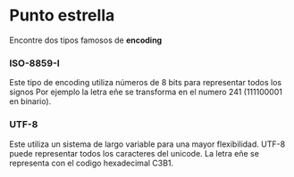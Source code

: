 # Punto estrella #
Encontre dos tipos famosos de **encoding**
### ISO-8859-I ###
Este tipo de encoding utiliza números de 8 bits para representar todos los signos
Por ejemplo la letra eñe se transforma en el numero 241 (111100001 en binario).
### UTF-8 ###
Este utiliza un sistema de largo variable para una mayor flexibilidad. UTF-8 puede 
representar todos los caracteres del unicode. La letra eñe se representa con el codigo 
hexadecimal C3B1. 
